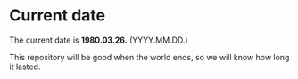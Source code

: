 # Current date

The current date is **1980.03.26.** (YYYY.MM.DD.)

This repository will be good when the world ends, so we will know how long it lasted.